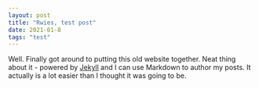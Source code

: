 ```yaml
---
layout: post
title: "Rwies, test post"
date: 2021-01-8
tags: "test"
---
```


Well. Finally got around to putting this old website together. 
Neat thing about it - powered by [Jekyll](http://jekyllrb.com) and I can use Markdown to author my posts. 
It actually is a lot easier than I thought it was going to be.
